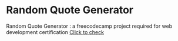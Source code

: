 # Random Quote Generator
Random Quote Generator : a freecodecamp project required for web development certification
[Click to check](https://remi-dee.github.io/RandomQuoteGenerator/)
